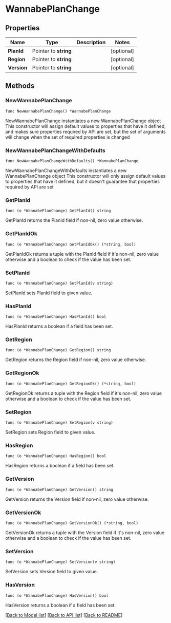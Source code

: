 # WannabePlanChange

## Properties

Name | Type | Description | Notes
------------ | ------------- | ------------- | -------------
**PlanId** | Pointer to **string** |  | [optional] 
**Region** | Pointer to **string** |  | [optional] 
**Version** | Pointer to **string** |  | [optional] 

## Methods

### NewWannabePlanChange

`func NewWannabePlanChange() *WannabePlanChange`

NewWannabePlanChange instantiates a new WannabePlanChange object
This constructor will assign default values to properties that have it defined,
and makes sure properties required by API are set, but the set of arguments
will change when the set of required properties is changed

### NewWannabePlanChangeWithDefaults

`func NewWannabePlanChangeWithDefaults() *WannabePlanChange`

NewWannabePlanChangeWithDefaults instantiates a new WannabePlanChange object
This constructor will only assign default values to properties that have it defined,
but it doesn't guarantee that properties required by API are set

### GetPlanId

`func (o *WannabePlanChange) GetPlanId() string`

GetPlanId returns the PlanId field if non-nil, zero value otherwise.

### GetPlanIdOk

`func (o *WannabePlanChange) GetPlanIdOk() (*string, bool)`

GetPlanIdOk returns a tuple with the PlanId field if it's non-nil, zero value otherwise
and a boolean to check if the value has been set.

### SetPlanId

`func (o *WannabePlanChange) SetPlanId(v string)`

SetPlanId sets PlanId field to given value.

### HasPlanId

`func (o *WannabePlanChange) HasPlanId() bool`

HasPlanId returns a boolean if a field has been set.

### GetRegion

`func (o *WannabePlanChange) GetRegion() string`

GetRegion returns the Region field if non-nil, zero value otherwise.

### GetRegionOk

`func (o *WannabePlanChange) GetRegionOk() (*string, bool)`

GetRegionOk returns a tuple with the Region field if it's non-nil, zero value otherwise
and a boolean to check if the value has been set.

### SetRegion

`func (o *WannabePlanChange) SetRegion(v string)`

SetRegion sets Region field to given value.

### HasRegion

`func (o *WannabePlanChange) HasRegion() bool`

HasRegion returns a boolean if a field has been set.

### GetVersion

`func (o *WannabePlanChange) GetVersion() string`

GetVersion returns the Version field if non-nil, zero value otherwise.

### GetVersionOk

`func (o *WannabePlanChange) GetVersionOk() (*string, bool)`

GetVersionOk returns a tuple with the Version field if it's non-nil, zero value otherwise
and a boolean to check if the value has been set.

### SetVersion

`func (o *WannabePlanChange) SetVersion(v string)`

SetVersion sets Version field to given value.

### HasVersion

`func (o *WannabePlanChange) HasVersion() bool`

HasVersion returns a boolean if a field has been set.


[[Back to Model list]](../README.md#documentation-for-models) [[Back to API list]](../README.md#documentation-for-api-endpoints) [[Back to README]](../README.md)


